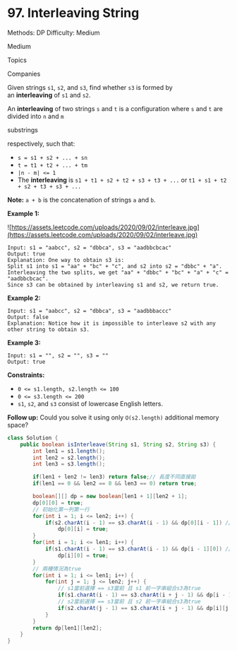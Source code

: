 # 97. Interleaving String

Methods: DP
Difficulty: Medium

Medium

Topics

Companies

Given strings `s1`, `s2`, and `s3`, find whether `s3` is formed by an **interleaving** of `s1` and `s2`.

An **interleaving** of two strings `s` and `t` is a configuration where `s` and `t` are divided into `n` and `m`

substrings

respectively, such that:

- `s = s1 + s2 + ... + sn`
- `t = t1 + t2 + ... + tm`
- `|n - m| <= 1`
- The **interleaving** is `s1 + t1 + s2 + t2 + s3 + t3 + ...` or `t1 + s1 + t2 + s2 + t3 + s3 + ...`

**Note:** `a + b` is the concatenation of strings `a` and `b`.

**Example 1:**

![https://assets.leetcode.com/uploads/2020/09/02/interleave.jpg](https://assets.leetcode.com/uploads/2020/09/02/interleave.jpg)

```
Input: s1 = "aabcc", s2 = "dbbca", s3 = "aadbbcbcac"
Output: true
Explanation: One way to obtain s3 is:
Split s1 into s1 = "aa" + "bc" + "c", and s2 into s2 = "dbbc" + "a".
Interleaving the two splits, we get "aa" + "dbbc" + "bc" + "a" + "c" = "aadbbcbcac".
Since s3 can be obtained by interleaving s1 and s2, we return true.

```

**Example 2:**

```
Input: s1 = "aabcc", s2 = "dbbca", s3 = "aadbbbaccc"
Output: false
Explanation: Notice how it is impossible to interleave s2 with any other string to obtain s3.

```

**Example 3:**

```
Input: s1 = "", s2 = "", s3 = ""
Output: true

```

**Constraints:**

- `0 <= s1.length, s2.length <= 100`
- `0 <= s3.length <= 200`
- `s1`, `s2`, and `s3` consist of lowercase English letters.

**Follow up:** Could you solve it using only `O(s2.length)` additional memory space?

```java
class Solution {
    public boolean isInterleave(String s1, String s2, String s3) {
        int len1 = s1.length();
        int len2 = s2.length();
        int len3 = s3.length();

        if(len1 + len2 != len3) return false;// 長度不同直接拋
        if(len1 == 0 && len2 == 0 && len3 == 0) return true;

        boolean[][] dp = new boolean[len1 + 1][len2 + 1];
        dp[0][0] = true;
        // 初始化第一列第一行
        for(int i = 1; i <= len2; i++) {
            if(s2.charAt(i - 1) == s3.charAt(i - 1) && dp[0][i - 1]) // 前面需成立不然會s2本身交錯
                dp[0][i] = true;
        }
        for(int i = 1; i <= len1; i++) {
            if(s1.charAt(i - 1) == s3.charAt(i - 1) && dp[i - 1][0]) // 前面需成立不然會s1本身交錯
                dp[i][0] = true;
        }
        // 兩種情況為true
        for(int i = 1; i <= len1; i++) {
            for(int j = 1; j <= len2; j++) {
                // s1當前選擇 == s3當前 且 s1 前一字串組合s3為true
                if(s1.charAt(i - 1) == s3.charAt(i + j - 1) && dp[i - 1][j]) dp[i][j] = true;
                // s2當前選擇 == s3當前 且 s2 前一字串組合s3為true
                if(s2.charAt(j - 1) == s3.charAt(i + j - 1) && dp[i][j - 1]) dp[i][j] = true;
            }
        }
        return dp[len1][len2];
    }
}
```